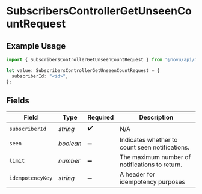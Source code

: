 # SubscribersControllerGetUnseenCountRequest

## Example Usage

```typescript
import { SubscribersControllerGetUnseenCountRequest } from "@novu/api/models/operations";

let value: SubscribersControllerGetUnseenCountRequest = {
  subscriberId: "<id>",
};
```

## Fields

| Field                                          | Type                                           | Required                                       | Description                                    |
| ---------------------------------------------- | ---------------------------------------------- | ---------------------------------------------- | ---------------------------------------------- |
| `subscriberId`                                 | *string*                                       | :heavy_check_mark:                             | N/A                                            |
| `seen`                                         | *boolean*                                      | :heavy_minus_sign:                             | Indicates whether to count seen notifications. |
| `limit`                                        | *number*                                       | :heavy_minus_sign:                             | The maximum number of notifications to return. |
| `idempotencyKey`                               | *string*                                       | :heavy_minus_sign:                             | A header for idempotency purposes              |